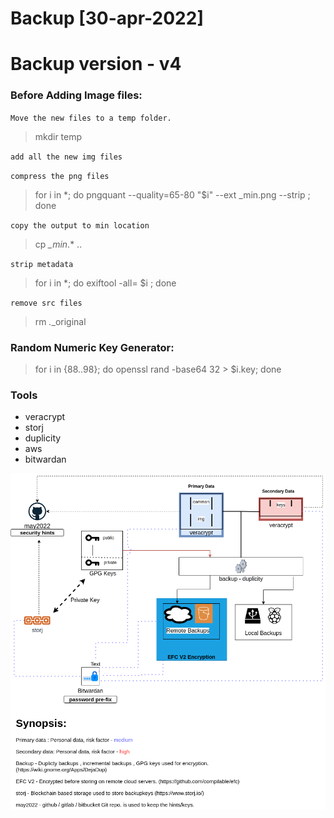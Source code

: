 # Backup [30-apr-2022]
# Backup version - v4


### Before Adding Image files:

`Move the new files to a temp folder.`

> mkdir temp

`add all the new img files`

`compress the png files`

> for i in *; do pngquant --quality=65-80 "$i" --ext _min.png --strip ; done

`copy the output to min location`
> cp *_min*.* ..

`strip metadata`
> for i in *; do exiftool -all= $i ; done

`remove src files`
> rm *.*_original

### Random Numeric Key Generator:

> for i in {88..98}; do openssl rand -base64 32 > $i.key; done


### Tools

- veracrypt
- storj
- duplicity
- aws
- bitwardan

![alt text](https://raw.githubusercontent.com/recovery-keys/may2022/may2022/30-may-2022_flow.drawio.png)